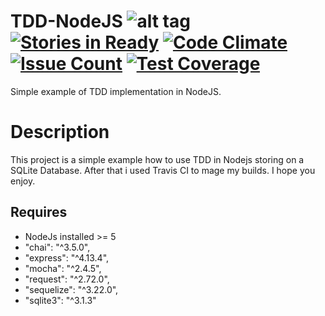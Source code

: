 # TDD-NodeJS ![alt tag](https://travis-ci.org/ScalaSoft/TDD-NodeJS.svg?branch=master) [![Stories in Ready](https://badge.waffle.io/ScalaSoft/TDD-NodeJS.png?label=ready&title=Ready)](https://waffle.io/ScalaSoft/TDD-NodeJS) [![Code Climate](https://codeclimate.com/github/ScalaSoft/TDD-NodeJS/badges/gpa.svg)](https://codeclimate.com/github/ScalaSoft/TDD-NodeJS) [![Issue Count](https://codeclimate.com/github/ScalaSoft/TDD-NodeJS/badges/issue_count.svg)](https://codeclimate.com/github/ScalaSoft/TDD-NodeJS) [![Test Coverage](https://codeclimate.com/github/ScalaSoft/TDD-NodeJS/badges/coverage.svg)](https://codeclimate.com/github/ScalaSoft/TDD-NodeJS/coverage)
Simple example of TDD implementation in NodeJS.

# Description

This project is a simple example how to use TDD in Nodejs storing on a SQLite Database. After that i used Travis CI to mage my builds. I hope you enjoy.

## Requires
*   NodeJs installed >= 5
*   "chai": "^3.5.0",
*   "express": "^4.13.4",
*   "mocha": "^2.4.5",
*   "request": "^2.72.0",
*   "sequelize": "^3.22.0",
*   "sqlite3": "^3.1.3"
